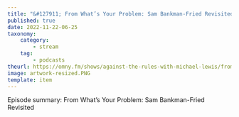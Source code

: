 ```yaml
---
title: "&#127911; From What’s Your Problem: Sam Bankman-Fried Revisited"
published: true
date: 2022-11-22-06-25
taxonomy:
    category:
        - stream
    tag:
        - podcasts
theurl: https://omny.fm/shows/against-the-rules-with-michael-lewis/from-whats-your-problem-sam-bankman-fried-revisite
image: artwork-resized.PNG
template: item
---
```


Episode summary: From What’s Your Problem: Sam Bankman-Fried Revisited
